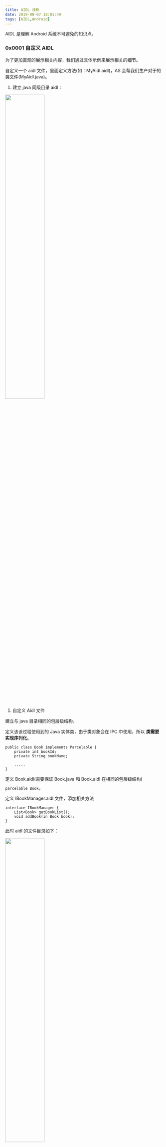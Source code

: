 ```yaml
---
title: AIDL 浅析
date: 2019-08-07 18:01:49
tags: [AIDL,Android]
---
```


AIDL 是理解 Android 系统不可避免的知识点。

### 0x0001 自定义 AIDL

为了更加直观的展示相关内容，我们通过具体示例来展示相关的细节。

自定义一个 aidl 文件，里面定义方法(如：MyAidl.aidl)，AS 会帮我们生产对于的类文件(MyAidl.java)。

<!-- more -->

1. 建立 java 同级目录 aidl：


<img src="/../images/2019_08_06_01.png" width="50%" height = "50%">

1. 自定义 Aidl 文件

建立与 java 目录相同的包层级结构。


定义该该过程使用到的 Java 实体类，由于类对象会在 IPC 中使用，所以 **类需要实现序列化**。

```
public class Book implements Parcelable {
    private int bookId;
    private String bookName;

    .....
}
```

定义 Book.aidl(需要保证 Book.java 和 Book.aidl 在相同的包层级结构)
```
parcelable Book;
```

定义 IBookManager.aidl 文件，添加相关方法

```
interface IBookManager {
    List<Book> getBookList();
    void addBook(in Book book);
}
```

此时 aidl 的文件目录如下：

<img src="/../images/2019_08_06_02.png" width="50%" height = "50%">

3. AS build 目录下生成对应的 Java 文件

此处不会生成 Book.aidl 的 Java 文件，因为已经有 Book 类。


<img src="/../images/2019_08_06_03.png" width="50%" height = "50%">


将 build 文件中的 IBookManager.java 拷贝出来,新建 IBookManager2.java，源码如下:[IBookManager.java](https://github.com/leeGYPlus/AidlDemo/blob/master/app/src/main/java/com/mk/aidldemo/server/IBookManager2.java)


IBookManager 的内部层级结构：
```
public interface IBookManager extends android.os.IInterface {

    ......
    ......

    public static abstract class Stub extends android.os.Binder implements com.mk.aidldemo.IBookManager {
        
        ......
        ......

        private static class Proxy implements com.mk.aidldemo.IBookManager {
            ......
            ......
        }
    }
}

```

IBookManager 的成员方法如下：

<img src="/../images/2019_08_08_01.png" width="50%" height = "50%">


### 0X0002 流程分析

为什么不生成 3 个文件(一个接口、两个类)，而是放在了一个文件中，这是因为当多个 AIDL 类时， Stub 和  Proxy 就会重名或者多个类会显得比较繁杂，而把它们放在各自的 AIDL 类中，就会比较容易区分。

下面分析如何进行跨进程通信。


起决定性作用的是 Stub 的 asInterface 方法和 onTranscact 方法，首先通过一个示意图大致了解其过程。

<img src="/../images/2019_08_08_02.png" width="80%" height = "80%">

1. 对于 Client 端，作为 AIDL 的使用端，调用相关方法：



```
IBookManager.asInterface(IBinder 对象).addBook(Book(countId, "Book $countId"))
```

> 这个 Binder 对象就是在 bindService 时 Service 中的 onBinder 方法返回的 IBinder 对象。
> ```
>  override fun onBind(intent: Intent?): IBinder? {
>      return mBinder
>  }
> ```

该方法用于将服务端的 Binder 对象转换成客户端所需的 AIDL 接口类型的对象，这种转换过程是区分进程的，如果客户端和服务端位于同一进程，那么此方法返回的就是服务端的 Stub 对象本身，否则返回的是系统封装后的 Stub.Proxy 。



asInterface 方法主要是判断参数，也就是 IBinder 对象，**是和与自己同处一个进程**：

* 是，则直接转换、直接使用，则接下来的操作与 Binder 跨进程无关。
* 否，则会把这个 IBinder 对象包装成一个 Proxy 对象，这时调用的 Stub 的方法，间接调用 Proxy 的相应方法。


此处为两者位于不同进程。

```
public static IBookManager2 asInterface(android.os.IBinder obj) {
    if ((obj == null)) {
        return null;
    }
    android.os.IInterface iin = obj.queryLocalInterface(DESCRIPTOR);
    if (((iin != null) && (iin instanceof IBookManager2))) {
        return ((IBookManager2) iin);
    }
    return new Stub.Proxy(obj);
}
```

2. 在 Proxy 中调用相关的方法，会使用 Pracelable 数据来准备数据，把函数名、函数的参数都写入 _data,使用 _reply 来接收函数的返回值，使用 Binder 的 transact 方法，把数据传给 Binder 的 Server 端。

```
public void addBook(com.mk.aidldemo.Book book) throws android.os.RemoteException {
    android.os.Parcel _data = android.os.Parcel.obtain();
    android.os.Parcel _reply = android.os.Parcel.obtain();
    try {
        _data.writeInterfaceToken(DESCRIPTOR);
        if ((book != null)) {
            _data.writeInt(1);
            book.writeToParcel(_data, 0);
        } else {
            _data.writeInt(0);
        }
        Log.e("process proxy add", ProcessUtils.getCurrentProcessName());
        // mRemote 对象为构建 Proxy 对象时传入，最终会调用 onTransact 方法
        mRemote.transact(Stub.TRANSACTION_addBook, _data, _reply, 0);
        _reply.readException();
    } finally {
        _reply.recycle();
        _data.recycle();
    }
}
```


3. Server 端通过 onTransact 方法来接收 Client 传过来的数据(包括函数名称、函数的参数、函数的标识)，找到指定的函数，就相应的数据传入，得到结果并将结果写回。

```
/*
* 运行在 Binder 线程池
*/
@Override
public boolean onTransact(int code, android.os.Parcel data, android.os.Parcel reply, int flags) throws android.os.RemoteExcepti
    String descriptor = DESCRIPTOR;
    switch (code) {
        case INTERFACE_TRANSACTION: {
            reply.writeString(descriptor);
            return true;
        }
        case TRANSACTION_getBookList: {
            data.enforceInterface(descriptor);
            // 此处的 getBookList 为 Server 端中 Binder 对象中的 getBookList
            java.util.List<com.mk.aidldemo.Book> _result = this.getBookList();
            reply.writeNoException();
            Log.e("process onTransact list", ProcessUtils.getCurrentProcessName());
            // 将结果写入到 reply 中，reply 会回传到另外的进程，读取 reply 中的数据，从而完成跨进程通信
            reply.writeTypedList(_result);
            return true;
        }
        case TRANSACTION_addBook: {
            data.enforceInterface(descriptor);
            com.mk.aidldemo.Book _arg0;
            if ((0 != data.readInt())) {
                _arg0 = com.mk.aidldemo.Book.CREATOR.createFromParcel(data);
            } else {
                _arg0 = null;
            }
            // Service 中 onBinder 方法中返回的 Binder 对象值。
            this.addBook(_arg0);
            Log.e("process onTransact add", ProcessUtils.getCurrentProcessName());
            reply.writeNoException();
            return true;
        }
        default: {
            return super.onTransact(code, data, reply, flags);
        }
    }
}
```


### 0x0003 具体分析

针对 Binder 跨进程通信机制，在每次通信过程中都需要有 Binder Client 端和 Binder Server 端。

在上面例子中应用程序进程(`com.mk.aidldemo`)为 Binder Client 端，用来发起请求，而新进程(`com.mk.aidldemo:remote`)为 Binder Server 端，用以处理请求。


在上文的流程图中，可以看到  Stub 为相应的 Binder Server 端，即为 Service 所在的进程中，我们通过加入 Log 日志，查看相应的操作执行哪个进程。


具体 Log 打点查看源码: [GitHub 源码](https://github.com/leeGYPlus/AidlDemo/blob/master/app/src/main/java/com/mk/aidldemo/MainActivity.kt)

```
E/process binderService: com.mk.aidldemo
E/process add: com.mk.aidldemo
E/process proxy add: com.mk.aidldemo
E/process add: com.mk.aidldemo
E/process proxy add: com.mk.aidldemo

E/process service addBook: com.mk.aidldemo:remote
E/process onTransact add: com.mk.aidldemo:remote
```


可以看到在进程 `com.mk.aidldemo:remote` 中执行的操作有：onTransact 和 Server 中实例化 Binder 中的方法，即为 Binder Server 端，其他均处于 Binder Client 端。


这其中的关键方法有 mRemote.transact  和 onTransact。


**onTransact**

这个方法运行在 **服务端中的 Binder线程池** 中，当客户端发起跨进程请求时，远程请求会通过 `系统底层封装(主要是经过 binder 驱动)` 后交由此方法来处理。该方法的原型为`publicBooleanonTransact(int code,android.os.Parcel data,android.os.Parcel reply,int flags)`。

具体流程：

1. 服务端通过 code 可以确定客户端所请求的目标方法是什么。
2. 从 data 中取出目标方法所需的参数（如果目标方法有参数的话），然后执行目标方法。
3. 当目标方法执行完毕后，就向 reply 中写入返回值（如果目标方法有返回值的话）。

onTransact 方法的执行过程就是这样的。需要注意的是，如果此方法返回 false，那么客户端的请求会失败，因此我们可以利用这个特性来做权限验证，毕竟我们也不希望随便一个进程都能远程调用我们的服务。

**transact**

`Proxy#getBookList、Proxy#addBook` 这个方法运行在 **客户端**，当客户端远程调用此方法时，它的内部实现是这样的：

1. 首先创建该方法所需要的输入型 Parcel 对象_data、输出型Parcel对象 _reply 和返回值对象 List；
2. 然后把该方法的参数信息写入 _data 中（如果有参数的话）；
3. **接着调用 transact 方法来发起 RPC（远程过程调用）请求，同时当前线程挂起**； 
4.  **服务端的onTransact 方法会被调用**，直到 RPC 过程返回后，当前线程继续执行，并从 _reply 中取出 RPC 过程的返回结果；最后返回 _reply 中的数据。
5.  从 _reply 获取数据，从而完成了跨进程通信。


这两个方法都为 Binder 的方法，至于底层是如何实现 RPC 实现了，需学习相关细节，期待学习，关于其基本原理可以查看：[Binder 基本原理](https://leegyplus.github.io/2019/06/05/Binder%E5%9F%BA%E6%9C%AC%E5%8E%9F%E7%90%86/#more)。

----

知识链接：

[Android 插件化开发指南](http://product.dangdang.com/25325752.html)

[Android 开发艺术探索](http://product.dangdang.com/23766472.html)